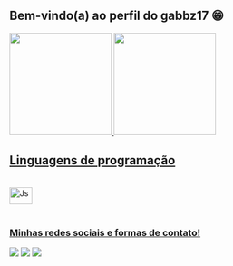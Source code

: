 ## Bem-vindo(a) ao perfil do gabbz17 😁

 <div>
   <a href="https://github.com/gabbz17">
   <img height="180em" src="https://github-readme-stats.vercel.app/api?username=gabbz17&show_icons=true&theme=tokyonight&include_all_commits=true&count_private=true"/>
   <img height="180em" src="https://github-readme-stats.vercel.app/api/top-langs/?username=gabbz17&layout=compact&langs_count=6&theme=tokyonight"/>
</div>

## Linguagens de programação
<div style="display: inline_block"><br>
  <img align="center" alt="Js" height="30" width="40" src="https://cdn.jsdelivr.net/gh/devicons/devicon@latest/icons/java/java-original.svg">
</div>
 
<br>
 
### Minhas redes sociais e formas de contato!
 
<div> 
  <a href="https://www.instagram.com/gabbz_melo?igsh=c2F5bmw4am9ydTE1" target="_blank"><img src="https://img.shields.io/badge/-Instagram-%23E4405F?style=for-the-badge&logo=instagram&logoColor=white" target="_blank"></a>
  <a href = "gcoutinho470@gmail.com"><img src="https://img.shields.io/badge/-Gmail-%23333?style=for-the-badge&logo=gmail&logoColor=white" target="_blank"></a>
  <a href="https://www.linkedin.com/in/gabriel-coutinho-8245212b6?utm_source=share&utm_campaign=share_via&utm_content=profile&utm_medium=android_app" target="_blank"><img src="https://img.shields.io/badge/-LinkedIn-%230077B5?style=for-the-badge&logo=linkedin&logoColor=white" target="_blank"></a>
</div>
